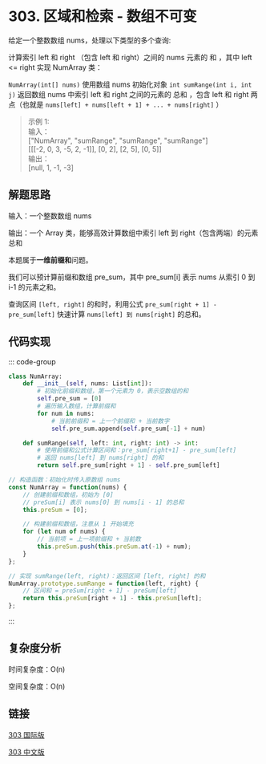 # 303. 区域和检索 - 数组不可变 <Badge type="tip" text="Easy" />

给定一个整数数组 nums，处理以下类型的多个查询:

计算索引 left 和 right （包含 left 和 right）之间的 nums 元素的 和 ，其中 left <= right
实现 NumArray 类：

`NumArray(int[] nums)` 使用数组 nums 初始化对象
`int sumRange(int i, int j)` 返回数组 nums 中索引 left 和 right 之间的元素的 总和 ，包含 left 和 right 两点（也就是 `nums[left] + nums[left + 1] + ... + nums[right]` ）

>示例 1:  
输入：  
["NumArray", "sumRange", "sumRange", "sumRange"]  
[[[-2, 0, 3, -5, 2, -1]], [0, 2], [2, 5], [0, 5]]  
输出：  
[null, 1, -1, -3]

## 解题思路
输入：一个整数数组 nums

输出：一个 Array 类，能够高效计算数组中索引 left 到 right（包含两端）的元素总和

本题属于**一维前缀和**问题。

我们可以预计算前缀和数组 pre_sum，其中 pre_sum[i] 表示 nums 从索引 0 到 i-1 的元素之和。

查询区间 `[left, right]` 的和时，利用公式 `pre_sum[right + 1] - pre_sum[left]` 快速计算 `nums[left] 到 nums[right]` 的总和。

## 代码实现

::: code-group

```python
class NumArray:
    def __init__(self, nums: List[int]):
        # 初始化前缀和数组，第一个元素为 0，表示空数组的和
        self.pre_sum = [0]
        # 遍历输入数组，计算前缀和
        for num in nums:
            # 当前前缀和 = 上一个前缀和 + 当前数字
            self.pre_sum.append(self.pre_sum[-1] + num)

    def sumRange(self, left: int, right: int) -> int:
        # 使用前缀和公式计算区间和：pre_sum[right+1] - pre_sum[left]
        # 返回 nums[left] 到 nums[right] 的和
        return self.pre_sum[right + 1] - self.pre_sum[left]
```

```javascript
// 构造函数：初始化时传入原数组 nums
const NumArray = function(nums) {
    // 创建前缀和数组，初始为 [0]
    // preSum[i] 表示 nums[0] 到 nums[i - 1] 的总和
    this.preSum = [0];

    // 构建前缀和数组，注意从 1 开始填充
    for (let num of nums) {
        // 当前项 = 上一项前缀和 + 当前数
        this.preSum.push(this.preSum.at(-1) + num);
    }
};

// 实现 sumRange(left, right)：返回区间 [left, right] 的和
NumArray.prototype.sumRange = function(left, right) {
    // 区间和 = preSum[right + 1] - preSum[left]
    return this.preSum[right + 1] - this.preSum[left];
};
```

:::

## 复杂度分析

时间复杂度：O(n)

空间复杂度：O(n)

## 链接

[303 国际版](https://leetcode.com/problems/range-sum-query-immutable/)

[303 中文版](https://leetcode.cn/problems/range-sum-query-immutable/)
